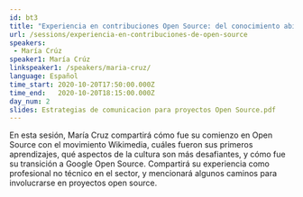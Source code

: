 ```yaml
---
id: bt3
title: "Experiencia en contribuciones Open Source: del conocimiento abierto, a tecnologías cloud"
url: /sessions/experiencia-en-contribuciones-de-open-source
speakers:
 - María Crúz
speaker1: María Crúz
linkspeaker1: /speakers/maria-cruz/
language: Español
time_start: 2020-10-20T17:50:00.000Z
time_end:   2020-10-20T18:15:00.000Z
day_num: 2
slides: Estrategias de comunicacion para proyectos Open Source.pdf
---
```


En esta sesión, María Cruz compartirá cómo fue su comienzo en Open Source con el movimiento Wikimedia, cuáles fueron sus primeros aprendizajes, qué aspectos de la cultura son más desafiantes, y cómo fue su transición a Google Open Source. Compartirá su experiencia como profesional no técnico en el sector, y mencionará algunos caminos para involucrarse en proyectos open source.